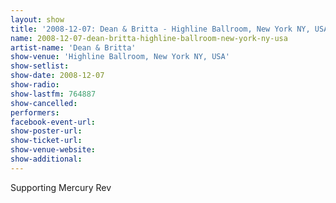 ```yaml
---
layout: show
title: '2008-12-07: Dean & Britta - Highline Ballroom, New York NY, USA'
name: 2008-12-07-dean-britta-highline-ballroom-new-york-ny-usa
artist-name: 'Dean & Britta'
show-venue: 'Highline Ballroom, New York NY, USA'
show-setlist: 
show-date: 2008-12-07
show-radio: 
show-lastfm: 764887
show-cancelled: 
performers: 
facebook-event-url: 
show-poster-url: 
show-ticket-url: 
show-venue-website: 
show-additional: 
---
```


Supporting Mercury Rev
